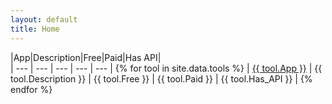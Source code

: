 ```yaml
---
layout: default
title: Home
---
```


<!-- <div align=center>
    <a href="/">
        <img src="./images/logo-icon.jpg" width="25%" alt="Logo"/>
    </a>
</div>
<div align=center>
    <h2>Welcome to dev-toolbox</h2>
</div> -->

|App|Description|Free|Paid|Has API|<br>
| --- | --- | --- | --- | --- |
{% for tool in site.data.tools %}
| <a href="{{ tool.Link }}" target="_blank">{{ tool.App }}</a> | {{ tool.Description }} | {{ tool.Free }} | {{ tool.Paid }} | {{ tool.Has_API }} |
{% endfor %}